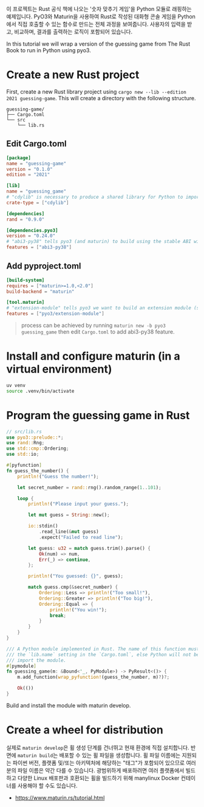 이 프로젝트는 Rust 공식 책에 나오는 '숫자 맞추기 게임'을 Python 모듈로 래핑하는 예제입니다. PyO3와 Maturin을 사용하여 Rust로 작성된 대화형 콘솔 게임을 Python에서 직접 호출할 수 있는 함수로 만드는 전체 과정을 보여줍니다. 사용자의 입력을 받고, 비교하며, 결과를 출력하는 로직이 포함되어 있습니다.

In this tutorial we will wrap a version of the guessing game from The Rust Book to run in Python using pyo3.

# Create a new Rust project

First, create a new Rust library project using `cargo new --lib --edition 2021 guessing-game`. This will create a directory with the following structure.

```
guessing-game/
├── Cargo.toml
└── src
    └── lib.rs
```

## Edit Cargo.toml

```toml
[package]
name = "guessing-game"
version = "0.1.0"
edition = "2021"

[lib]
name = "guessing_game"
# "cdylib" is necessary to produce a shared library for Python to import from.
crate-type = ["cdylib"]

[dependencies]
rand = "0.9.0"

[dependencies.pyo3]
version = "0.24.0"
# "abi3-py38" tells pyo3 (and maturin) to build using the stable ABI with minimum Python version 3.8
features = ["abi3-py38"]
```

## Add pyproject.toml

```toml
[build-system]
requires = ["maturin>=1.0,<2.0"]
build-backend = "maturin"

[tool.maturin]
# "extension-module" tells pyo3 we want to build an extension module (skips linking against libpython.so)
features = ["pyo3/extension-module"]
```

> process can be achieved by running `maturin new -b pyo3 guessing_game` then edit `Cargo.toml` to add abi3-py38 feature.


# Install and configure maturin (in a virtual environment)

```bash
uv venv
source .venv/bin/activate
```

# Program the guessing game in Rust


```rust
// src/lib.rs
use pyo3::prelude::*;
use rand::Rng;
use std::cmp::Ordering;
use std::io;

#[pyfunction]
fn guess_the_number() {
    println!("Guess the number!");

    let secret_number = rand::rng().random_range(1..101);

    loop {
        println!("Please input your guess.");

        let mut guess = String::new();

        io::stdin()
            .read_line(&mut guess)
            .expect("Failed to read line");

        let guess: u32 = match guess.trim().parse() {
            Ok(num) => num,
            Err(_) => continue,
        };

        println!("You guessed: {}", guess);

        match guess.cmp(&secret_number) {
            Ordering::Less => println!("Too small!"),
            Ordering::Greater => println!("Too big!"),
            Ordering::Equal => {
                println!("You win!");
                break;
            }
        }
    }
}

/// A Python module implemented in Rust. The name of this function must match
/// the `lib.name` setting in the `Cargo.toml`, else Python will not be able to
/// import the module.
#[pymodule]
fn guessing_game(m: &Bound<'_, PyModule>) -> PyResult<()> {
    m.add_function(wrap_pyfunction!(guess_the_number, m)?)?;

    Ok(())
}
```

Build and install the module with maturin develop.


# Create a wheel for distribution

실제로 `maturin develop`은 휠 생성 단계를 건너뛰고 현재 환경에 직접 설치합니다. 반면에 `maturin build`는 배포할 수 있는 휠 파일을 생성합니다. 휠 파일 이름에는 지원되는 파이썬 버전, 플랫폼 및/또는 아키텍처에 해당하는 "태그"가 포함되어 있으므로 여러분의 파일 이름은 약간 다를 수 있습니다. 광범위하게 배포하려면 여러 플랫폼에서 빌드하고 다양한 Linux 배포판과 호환되는 휠을 빌드하기 위해 manylinux Docker 컨테이너를 사용해야 할 수도 있습니다.


- https://www.maturin.rs/tutorial.html